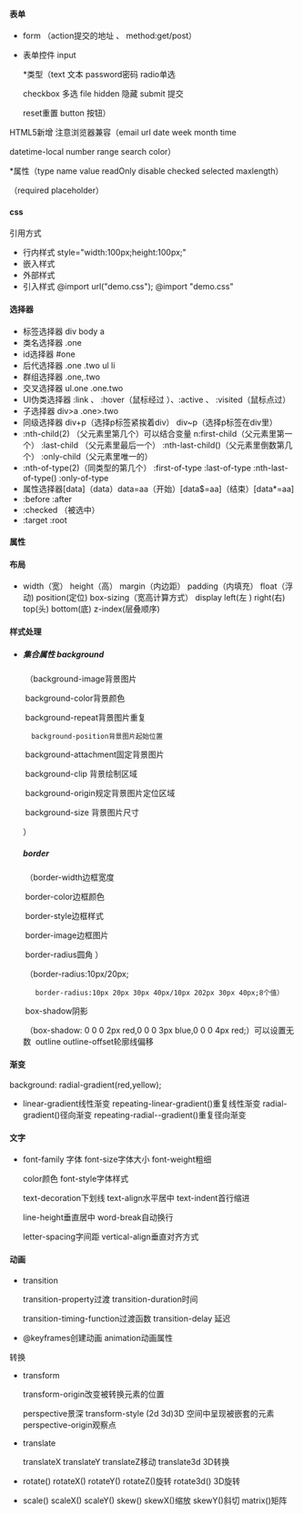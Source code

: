 #### 表单

- form  （action提交的地址  、  method:get/post）

- 表单控件 input

  *类型（text	文本	 password密码	 radio单选

   checkbox 多选	file		  hidden	隐藏  	submit	提交	 

  reset重置	 button	按钮）

HTML5新增 注意浏览器兼容（email  url  date week  month time  

datetime-local  number   range search color）

*属性（type  name value  readOnly disable checked selected maxlength）

（required   placeholder）

#### css

引用方式

- 行内样式 style="width:100px;height:100px;"
- 嵌入样式 <style>.one{width:100px;height:100px;};</style>
- 外部样式 <link rel='stylesheet' href="">
- 引入样式 @import url("demo.css");   @import  "demo.css"

#### 选择器 

- 标签选择器 div   body  a
- 类名选择器   .one
- id选择器      #one
- 后代选择器  .one .two   ul li
- 群组选择器  .one,.two
- 交叉选择器   ul.one  .one.two
- UI伪类选择器  :link   、   :hover（鼠标经过 ）、:active 、 :visited（鼠标点过）
- 子选择器       div>a  .one>.two
- 同级选择器   div+p（选择p标签紧挨着div） div~p（选择p标签在div里）
- :nth-child(2) （父元素里第几个）可以结合变量     n:first-child（父元素里第一个）
  :last-child （父元素里最后一个）                            :nth-last-child()（父元素里倒数第几个）
  :only-child（父元素里唯一的）
- :nth-of-type(2)（同类型的第几个）                         :first-of-type
  :last-of-type                                                                :nth-last-of-type()
  :only-of-type
- 属性选择器[data]（data）data=aa（开始）[data$=aa]（结束）[data*=aa]
- :before    :after
- :checked    （被选中）
- :target    :root

#### 属性

#### 布局

- width（宽）	 	height（高）		  margin（内边距）			 padding（内填充）	 float（浮动)	  position(定位)					  box-sizing（宽高计算方式）	display					 				 left(左 )		 right(右)  	top(头)	  bottom(底)	  z-index(层叠顺序)

#### 样式处理

- ##### 集合属性  background 

  ​	（background-image背景图片

  ​	    background-color背景颜色

  ​	    background-repeat背景图片重复

   	    background-position背景图片起始位置
  ​	    background-attachment固定背景图片

  ​	    background-clip  背景绘制区域    

  ​	    background-origin规定背景图片定位区域      

  ​	    background-size 背景图片尺寸  

   ） 

  ##### border 

  ​	（border-width边框宽度	  

  ​	    border-color边框颜色  

  ​	    border-style边框样式

  ​	    border-image边框图片  

  ​	    border-radius圆角  ）

  ​	（border-radius:10px/20px;

     	 border-radius:10px 20px 30px 40px/10px 202px 30px 40px;8个值）

  ​	  box-shadow阴影	

  ​	（box-shadow: 0 0 0 2px red,0 0 0 3px blue,0 0 0 4px red;）可以设置无数
  ​	outline  outline-offset轮廓线偏移

#### 渐变

background: radial-gradient(red,yellow);

- linear-gradient线性渐变
  repeating-linear-gradient()重复线性渐变
  radial-gradient()径向渐变
  repeating-radial--gradient()重复径向渐变

#### 文字

- font-family 字体		  font-size字体大小	  font-weight粗细

  color颜色	  		  font-style字体样式  	

  text-decoration下划线   text-align水平居中	  text-indent首行缩进

  line-height垂直居中	  word-break自动换行	 

   letter-spacing字间距	  vertical-align垂直对齐方式

#### 动画

- transition         

    transition-property过渡            transition-duration时间              

    transition-timing-function过渡函数		transition-delay 延迟 

- @keyframes创建动画    animation动画属性

转换

- transform   

  transform-origin改变被转换元素的位置

  perspective景深      transform-style   (2d  3d)3D 空间中呈现被嵌套的元素      perspective-origin观察点  

- translate    

  translateX   translateY   translateZ移动   translate3d 3D转换    

- rotate()    rotateX()    rotateY()    rotateZ()旋转      rotate3d()   3D旋转 

- scale()   scaleX()  scaleY()  skew()  skewX()缩放  skewY()斜切  matrix()矩阵
